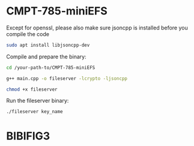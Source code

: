 # CMPT-785-miniEFS
Except for openssl, please also make sure jsoncpp is installed before you compile the code
```bash
sudo apt install libjsoncpp-dev
```


Compile and prepare the binary:

```bash
cd /your-path-to/CMPT-785-miniEFS

g++ main.cpp -o fileserver -lcrypto -ljsoncpp

chmod +x fileserver
```



Run the fileserver binary:

```bash
./fileserver key_name
```



# BIBIFIG3

